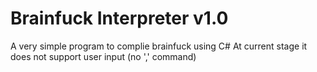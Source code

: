 # Brainfuck Interpreter v1.0

A very simple program to complie brainfuck using C#
At current stage it does not support user input (no ',' command)
